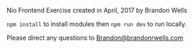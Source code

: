 Nio Frontend Exercise created in April, 2017 by Brandon Wells

`npm install` to install modules then `npm run dev` to run locally.

Please direct any questions to Brandon@brandonrwells.com
